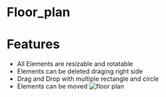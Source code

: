 # Floor_plan

# Features
- All Elements are resizable and rotatable
- Elements can be deleted draging right side
- Drag and Drop with multiple rectangle and circle
- Elements can be moved
![floor plan](https://user-images.githubusercontent.com/58104565/206865354-73185f8b-6414-454f-b785-298ef536007f.png)
